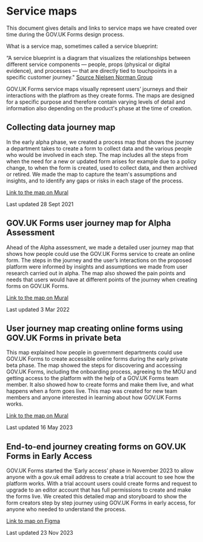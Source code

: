 # Service maps

This document gives details and links to service maps we have created over time during the GOV.UK Forms design process.  

What is a service map, sometimes called a service blueprint:

“A service blueprint is a diagram that visualizes the relationships between different service components — people, props (physical or digital evidence), and processes — that are directly tied to touchpoints in a specific customer journey." [Source Nielsen Norman Group](https://www.nngroup.com/articles/service-blueprints-definition/)

GOV.UK Forms service maps visually represent users’ journeys and their interactions with the platfrom as they create forms. The maps are designed for a specific purpose and therefore contain varying levels of detail and information also depending on the product's phase at the time of creation. 

## Collecting data journey map
In the early alpha phase, we created a process map that shows the journey a department takes to create a form to collect data and the various people who would be involved in each step.
The map includes all the steps from when the need for a new or updated form arises for example due to a policy change, to when the form is created, used to collect data, and then archived or retired. We made the map to capture the team's assumptions and insights, and to identify any gaps or risks in each stage of the process. 

[Link to the map on Mural](https://app.mural.co/t/gaap0347/m/collectinginformationfromuse2372/1631272102830/a597cf47314f88a7741dff7a7ffa2a3f1f24bae1?sender=u95c067cf6f303eaa90553018)

Last updated 28 Sept 2021

## GOV.UK Forms user journey map for Alpha Assessment 
Ahead of the Alpha assessment, we made a detailed user journey map that shows how people could use the GOV.UK Forms service to create an online form. The steps in the journey and the user’s interactions on the proposed platform were informed by insights and assumptions we made from user research carried out in alpha. The map also showed the pain points and needs that users would have at different points of the journey when creating forms on GOV.UK Forms.

[Link to the map on Mural](https://app.mural.co/t/gaap0347/m/gaap0347/1644252803878/21556560429fc26f280ea11a02790ff83cf21058?sender=u95c067cf6f303eaa90553018)

Last updated 3 Mar 2022

## User journey map creating online forms using GOV.UK Forms in private beta
This map explained how people in government departments could use GOV.UK Forms to create accessible online forms during the early private beta phase. The map showed the steps for discovering and accessing GOV.UK Forms, including the onboarding process, agreeing to the MOU and getting access to the platform with the help of a GOV.UK Forms team member. It also showed how to create forms and make them live, and what happens when a form goes live. This map was created for new team members and anyone interested in learning about how GOV.UK Forms works. 

[Link to the map on Mural](https://app.mural.co/t/gaap0347/m/gaap0347/1683030562838/fa7e82fcc78192f828cc396bd78fe3b5e71bdbfb?sender=u95c067cf6f303eaa90553018)

Last updated 16 May 2023

## End-to-end journey creating forms on GOV.UK Forms in Early Access
GOV.UK Forms started the ‘Early access’ phase in November 2023 to allow anyone with a gov.uk email address to create a trial account to see how the platform works. With a trial account users could create forms and request to upgrade to an editor account that has full permissions to create and make the forms live. We created this detailed map and storyboard to show the form creators step by step journey using GOV.UK Forms in early access, for anyone who needed to understand the process.

[Link to map on Figma](https://www.figma.com/file/pCN39S9tIDlgicZ05Nj47J/Early-Access?type=design&node-id=1308-2585&mode=design)

Last updated 23 Nov 2023


